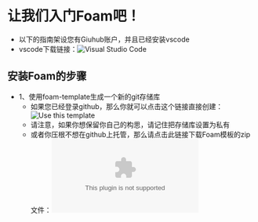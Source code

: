 # 让我们入门Foam吧！
- 以下的指南架设您有Giuhub账户，并且已经安装vscode
- vscode下载链接：![Visual Studio Code](https://visual-studio-code.en.softonic.com/)
  
## 安装Foam的步骤
- 1、使用foam-template生成一个新的git存储库
  - 如果您已经登录github，那么你就可以点击这个链接直接创建：![Use this template](https://github.com/foambubble/foam-template/generate)
  - 请注意，如果你想保留你自己的构思，请记住把存储库设置为私有
  - 或者你压根不想在github上托管，那么请点击此链接下载Foam模板的zip文件：![Download foam-template's zip file](https://github.com/foambubble/foam-template/archive/master.zip)